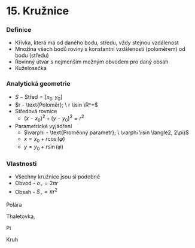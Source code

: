 # 15. Kružnice

### Definice

- Křívka, která má od daného bodu, středu, vždy stejnou vzdálenost
- Množina všech bodů roviny s konstantní vzdáleností (poloměrem) od bodu (středu)
- Rovinný útvar s nejmenším možným obvodem pro daný obsah
- Kuželosečka

### Analytická geometrie

- $S - \text{Střed} = [x_0, y_0]$
- $r - \text{Poloměr}; \ r \isin \R^+$
- Středová rovnice
    - $(x-x_0)^2+(y-y_0)^2=r^2$
- Parametrické vyjádření
    - $\varphi - \text{Proměnný parametr}; \ \varphi \isin \langle2, 2\pi)$
    - $x = x_0+ r \cos(\varphi)$
    - $y = y_0 + r \sin(\varphi)$

### Vlastnosti

- Všechny kružnice jsou si podobné
- Obvod - $o_\circ = 2\pi r$
- Obsah - $S_{\circ} =\pi r^2$

Polára

Thaletovka, 

Pi

Kruh